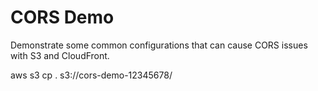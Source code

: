 # CORS Demo
Demonstrate some common configurations that can cause CORS issues with S3 and CloudFront.

aws s3 cp . s3://cors-demo-12345678/